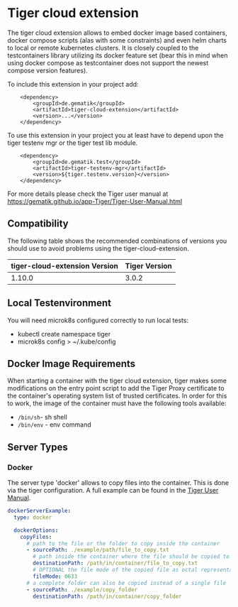 # Tiger cloud extension

The tiger cloud extension allows to embed docker image based containers, docker compose scripts (alas with some
constraints) and even helm charts to local or remote kubernetes clusters.
It is closely coupled to the testcontainers library utilizing its docker feature set (bear this in mind when using
docker compose as testcontainer does not support the newest compose version features).

To include this extension in your project add:

```
    <dependency>
        <groupId>de.gematik</groupId>
        <artifactId>tiger-cloud-extension</artifactId>
        <version>...</version>
    </dependency>
```

To use this extension in your project you at least have to depend upon the tiger testenv mgr or the tiger test lib
module.

```
    <dependency>
        <groupId>de.gematik.test</groupId>
        <artifactId>tiger-testenv-mgr</artifactId>
        <version>${tiger.testenv.version}</version>
    </dependency>
```

For more details please check the Tiger user manual at https://gematik.github.io/app-Tiger/Tiger-User-Manual.html

## Compatibility

The following table shows the recommended combinations of versions you should use to avoid problems using the
tiger-cloud-extension.

| tiger-cloud-extension Version | Tiger Version |
|-------------------------------|---------------|
| 1.10.0                        | 3.0.2         |

## Local Testenvironment

You will need microk8s configured correctly to run local tests:

* kubectl create namespace tiger
* microk8s config > ~/.kube/config

## Docker Image Requirements

When starting a container with the tiger cloud extension, tiger makes some modifications on the entry point script to
add the Tiger Proxy certificate to the container's operating system list of trusted certificates. In order for this to
work, the image of the container must have the following tools available:

* `/bin/sh`- sh shell
* `/bin/env` - env command

## Server Types

### Docker

The server type 'docker' allows to copy files into the container. This is done via the tiger configuration. A full
example can be found in
the [Tiger User Manual](https://gematik.github.io/app-Tiger/Tiger-User-Manual.html#_docker_container_node).

```yaml
dockerServerExample:
  type: docker

  dockerOptions:
    copyFiles:
      # path to the file or the folder to copy inside the container
      - sourcePath: ./example/path/file_to_copy.txt
        # path inside the container where the file should be copied to
        destinationPath: /path/in/container/file_to_copy.txt
        # OPTIONAL the file mode of the copied file as octal representation (see https://en.wikipedia.org/wiki/File-system_permissions#numericNotation
        fileMode: 0633
      # a complete folder can also be copied instead of a single file
      - sourcePath: ./example/copy_folder
        destinationPath: /path/in/container/copy_folder
```
